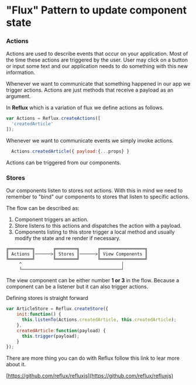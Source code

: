 # "Flux" Pattern to update component state #

### Actions ###

Actions are used to describe events that occur on your application. Most of the time these actions are triggered by the user. User may click on a button or input some text and our application needs to do something with this new information.

Whenever we want to communicate that something happened in our app we trigger actions. Actions are just methods that receive a payload as an argument.

In **Reflux** which is a variation of flux we define actions as follows.

```js
var Actions = Reflux.createActions([
  'createdArticle'
]);
```

Whenever we want to communicate events we simply invoke actions.

```js
  Actions.createdArticle({ payload:{...props} }
```

Actions can be triggered from our components.

### Stores ###

Our components listen to stores not actions. With this in mind we need to remember to "bind" our components to stores that listen to specific actions.

The flow can be described as:
  1. Component triggers an action.
  1. Store listens to this actions and dispatches the action with a payload.
  1. Components listing to this store trigger a local method and usually modify the state and re render if necessary.

  ```
  ╔═════════╗       ╔════════╗       ╔═════════════════╗
  ║ Actions ║──────>║ Stores ║──────>║ View Components ║
  ╚═════════╝       ╚════════╝       ╚═════════════════╝
       ^                                      │
       └──────────────────────────────────────┘

  ```

The view component can be either number **1 or 3** in the flow. Because a component can be a listener but it can also trigger actions.

Defining stores is straight forward
```js
var ArticleStore = Reflux.createStore({
    init:function() {
      this.listenTo(Actions.createdArticle, this.createdArticle);
    },
    createdArticle:function(payload) {
      this.trigger(payload);
    }
});
```

There are more thing you can do with Reflux follow this link to lear more about it.

[https://github.com/reflux/refluxjs](https://github.com/reflux/refluxjs)
